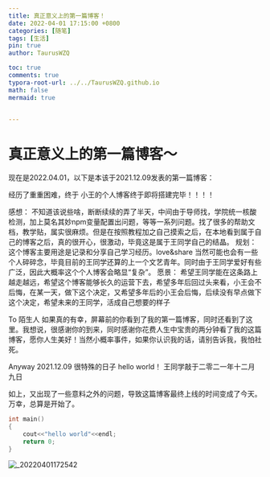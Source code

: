 ```yaml
---
title: 真正意义上的第一篇博客！
date: 2022-04-01 17:15:00 +0800
categories: [随笔]
tags: [生活]
pin: true
author: TaurusWZQ

toc: true
comments: true
typora-root-url: ../../TaurusWZQ.github.io
math: false
mermaid: true


---
```


# 真正意义上的第一篇博客～ 



现在是2022.04.01，以下是本该于2021.12.09发表的第一篇博客：

经历了重重困难，终于 小王的个人博客终于即将搭建完毕！！！！ 

感想：
不知道该说些啥，断断续续的弄了半天，中间由于导师找，学院统一核酸检测，加上莫名其妙npm变量配置出问题，等等一系列问题。找了很多的帮助文档，教学贴，属实很麻烦。但是在按照教程加之自己摸索之后，在本地看到属于自己的博客之后，真的很开心，很激动，毕竟这是属于王同学自己的结晶。
规划：
这个博客主要用途是记录和分享自己学习经历。love&share
当然可能也会有一些个人碎碎念，毕竟目前的王同学还算的上一个文艺青年。同时由于王同学爱好有些广泛，因此大概率这个个人博客会略显“复杂”。
愿景：
希望王同学能在这条路上越走越远，希望这个博客能够长久的运营下去，希望多年后回过头来看，小王会不后悔，在某一天，做下这个决定，又希望多年后的小王会后悔，后续没有早点做下这个决定，希望未来的王同学，活成自己想要的样子

To 陌生人
如果真的有幸，屏幕前的你看到了我的第一篇博客，同时还看到了这里。我想说，很感谢你的到来，同时感谢你花费人生中宝贵的两分钟看了我的这篇博客，愿你人生美好！当然小概率事件，如果你认识我的话，请别告诉我，我怕社死。

Anyway 2021.12.09 很特殊的日子 hello world！
                                            王同学敲于二零二一年十二月九日

如上，又出现了一些意料之外的问题，导致这篇博客最终上线的时间变成了今天。万幸，总算是开始了。



```c++
int main()
{
  	cout<<"hello world"<<endl;
    return 0;
}
```

![_20220401172542](/assets/blog_res/2022-04-01-first-post.assets/_20220401172542.jpg)